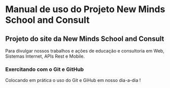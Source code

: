 # Manual de uso do Projeto New Minds School and Consult

## Projeto do site da New Minds School and Consult

Para divulgar nossos trabalhos e ações de educação e consultoria em Web, Sistemas Internet, APIs Rest e Mobile.

### Exercitando com o Git e GitHub

Colocando em prática o uso do Git e GiHub em nosso dia-a-dia !
